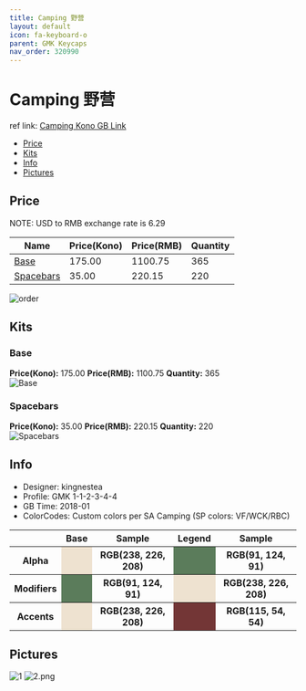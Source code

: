 ```yaml
---
title: Camping 野营
layout: default
icon: fa-keyboard-o
parent: GMK Keycaps
nav_order: 320990
---
```


# Camping 野营

ref link: [Camping Kono GB Link](https://kono.store/products/gmk-camping)

* [Price](#price)
* [Kits](#kits)
* [Info](#info)
* [Pictures](#pictures)


## Price  
NOTE: USD to RMB exchange rate is 6.29

| Name          | Price(Kono)    |  Price(RMB) | Quantity |
| ------------- | ------------ |  ---------- | -------- |
|[Base](#base)|175.00|1100.75|365|
|[Spacebars](#spacebars)|35.00|220.15|220|

<img src="{{ 'assets/images/gmk-keycaps/camping/order.png' | relative_url }}" alt="order" class="image featured">

## Kits
### Base
**Price(Kono):** 175.00    **Price(RMB):** 1100.75    **Quantity:** 365  
<img src="{{ 'assets/images/gmk-keycaps/camping/kits_pics/base.jpg' | relative_url }}" alt="Base" class="image featured">

### Spacebars
**Price(Kono):** 35.00    **Price(RMB):** 220.15    **Quantity:** 220  
<img src="{{ 'assets/images/gmk-keycaps/camping/kits_pics/spacebars.jpg' | relative_url }}" alt="Spacebars" class="image featured">


## Info
* Designer: kingnestea
* Profile: GMK 1-1-2-3-4-4
* GB Time: 2018-01
* ColorCodes: Custom colors per SA Camping (SP colors: VF/WCK/RBC)

<table style="width:100%">
  <tr>
    <th> </th>
    <th>Base</th>
    <th>Sample</th>
    <th>Legend</th>
    <th>Sample</th>
  </tr>
  <tr>
    <th>Alpha</th>
    <th style="background-color: #eee2d0;">&#160;</th>
    <th><b> RGB(238, 226, 208) </b></th>
    <th style="background-color: #5b7c5b;">&#160;</th>
    <th><b> RGB(91, 124, 91) </b></th>
  </tr>
  <tr>
    <th>Modifiers</th>
    <th style="background-color: #5b7c5b;">&#160;</th>
    <th><b> RGB(91, 124, 91) </b></th>
    <th style="background-color: #eee2d0;">&#160;</th>
    <th><b> RGB(238, 226, 208) </b></th>
  </tr>
  <tr>
    <th>Accents</th>
    <th style="background-color: #eee2d0;">&#160;</th>
    <th><b> RGB(238, 226, 208) </b></th>
    <th style="background-color: #733636;">&#160;</th>
    <th><b> RGB(115, 54, 54) </b></th>
  </tr>
</table>

## Pictures
<img src="{{ 'assets/images/gmk-keycaps/camping/rendering_pics/1.jpg' | relative_url }}" alt="1" class="image featured">
<img src="{{ 'assets/images/gmk-keycaps/camping/rendering_pics/2.png' | relative_url }}" alt="2.png" class="image featured">
